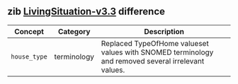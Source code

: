 ## zib [LivingSituation-v3.3](https://zibs.nl/wiki/LivingSituation-v3.3(2020EN)) difference

| Concept         | Category          | Description                             | 
|-----------------|-------------------|-----------------------------------------|
|`house_type` | terminology| Replaced TypeOfHome valueset values with SNOMED terminology and removed several irrelevant values. |)